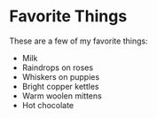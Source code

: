 # Favorite Things

These are a few of my favorite things:
- Milk
- Raindrops on roses
- Whiskers on puppies
- Bright copper kettles
- Warm woolen mittens
- Hot chocolate
